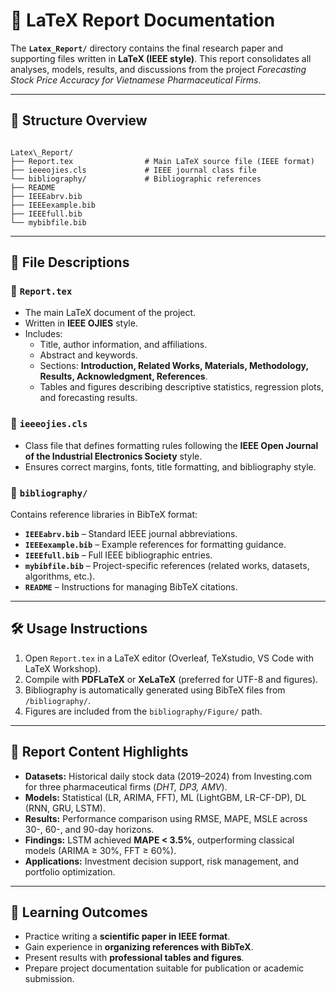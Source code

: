 # 📄 LaTeX Report Documentation

The **`Latex_Report/`** directory contains the final research paper and supporting files written in **LaTeX (IEEE style)**. This report consolidates all analyses, models, results, and discussions from the project *Forecasting Stock Price Accuracy for Vietnamese Pharmaceutical Firms*.

---

## 📂 Structure Overview

```

Latex\_Report/
├── Report.tex                # Main LaTeX source file (IEEE format)
├── ieeeojies.cls             # IEEE journal class file
└── bibliography/             # Bibliographic references
├── README
├── IEEEabrv.bib
├── IEEEexample.bib
├── IEEEfull.bib
└── mybibfile.bib

```

---

## 📘 File Descriptions

### 🔹 `Report.tex`
- The main LaTeX document of the project.
- Written in **IEEE OJIES** style.
- Includes:
  - Title, author information, and affiliations.
  - Abstract and keywords.
  - Sections: **Introduction, Related Works, Materials, Methodology, Results, Acknowledgment, References**.
  - Tables and figures describing descriptive statistics, regression plots, and forecasting results.

### 🔹 `ieeeojies.cls`
- Class file that defines formatting rules following the **IEEE Open Journal of the Industrial Electronics Society** style.
- Ensures correct margins, fonts, title formatting, and bibliography style.

### 🔹 `bibliography/`
Contains reference libraries in BibTeX format:
- **`IEEEabrv.bib`** – Standard IEEE journal abbreviations.
- **`IEEEexample.bib`** – Example references for formatting guidance.
- **`IEEEfull.bib`** – Full IEEE bibliographic entries.
- **`mybibfile.bib`** – Project-specific references (related works, datasets, algorithms, etc.).
- **`README`** – Instructions for managing BibTeX citations.

---

## 🛠 Usage Instructions

1. Open `Report.tex` in a LaTeX editor (Overleaf, TeXstudio, VS Code with LaTeX Workshop).
2. Compile with **PDFLaTeX** or **XeLaTeX** (preferred for UTF-8 and figures).
3. Bibliography is automatically generated using BibTeX files from `/bibliography/`.
4. Figures are included from the `bibliography/Figure/` path.

---

## 📑 Report Content Highlights

- **Datasets:** Historical daily stock data (2019–2024) from Investing.com for three pharmaceutical firms (*DHT, DP3, AMV*).  
- **Models:** Statistical (LR, ARIMA, FFT), ML (LightGBM, LR-CF-DP), DL (RNN, GRU, LSTM).  
- **Results:** Performance comparison using RMSE, MAPE, MSLE across 30-, 60-, and 90-day horizons.  
- **Findings:** LSTM achieved **MAPE < 3.5%**, outperforming classical models (ARIMA ≥ 30%, FFT ≥ 60%).  
- **Applications:** Investment decision support, risk management, and portfolio optimization.  

---

## 🎯 Learning Outcomes

- Practice writing a **scientific paper in IEEE format**.  
- Gain experience in **organizing references with BibTeX**.  
- Present results with **professional tables and figures**.  
- Prepare project documentation suitable for publication or academic submission.  
